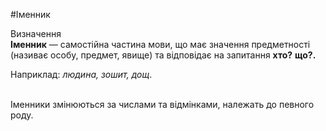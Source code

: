 #Іменник

<div class="eoz-wrap">
<span class="eoz">Визначення</span>
<div class="eoz-text">
<b>Іменник</b> — самостiйна частина мови, що має значення предметностi (називає особу, предмет, явище) та вiдповiдає на запитання <strong>хто?</strong> <strong>що?.</strong>
</div>
</div>

Наприклад: <i>людина, зошит, дощ</i>.

<br>
Iменники змiнюються за числами та вiдмiнками, належать до певного роду.